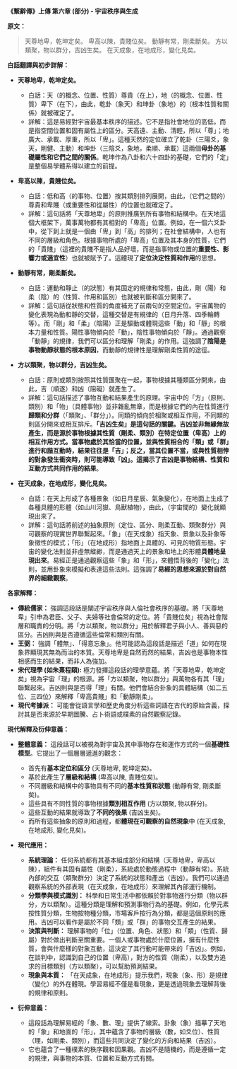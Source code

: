**《繫辭傳》上傳 第六章 (部分) - 宇宙秩序與生成**

**原文：**

> 天尊地卑，乾坤定矣。
> 卑高以陳，貴賤位矣。
> 動靜有常，剛柔斷矣。
> 方以類聚，物以群分，吉凶生矣。
> 在天成象，在地成形，變化見矣。

**白話翻譯與初步詳解：**

*   **天尊地卑，乾坤定矣。**
    *   白話：天（的概念、位置、性質）尊貴（在上），地（的概念、位置、性質）卑下（在下），由此，乾卦（象天）和坤卦（象地）的（根本性質和關係）就被確定了。
    *   詳解：這是易經對宇宙最基本秩序的描述。它不是指社會地位的高低，而是指空間位置和固有屬性上的區分。天高遠、主動、清輕，所以「尊」；地廣大、承載、厚重，所以「卑」。這種天然的定位確立了乾卦（三陽爻，象天，剛健、主動）和坤卦（三陰爻，象地，柔順、承載）這兩個**母卦的基礎屬性和它們之間的關係**。乾坤作為八卦和六十四卦的基礎，它們的「定」是整個易學體系得以建立的前提。

*   **卑高以陳，貴賤位矣。**
    *   白話：低和高（的事物、位置）按其類別排列展開，由此，（它們之間的）尊貴和卑賤（或重要性和從屬性）的位置也就確定了。
    *   詳解：這句話將「天尊地卑」的原則推廣到所有事物和結構中。在天地這個大框架下，萬事萬物都有其相對的「卑高」位置。例如，在一個六爻卦中，從下到上就是一個由「卑」到「高」的排列；在社會結構中，人也有不同的層級和角色。根據事物所處的「卑高」位置及其本身的性質，它們的「貴賤」（這裡的貴賤不是指人品好壞，而是指事物或位置的**重要性、影響力或適宜性**）也就被賦予了。這體現了**定位決定性質和作用**的思想。

*   **動靜有常，剛柔斷矣。**
    *   白話：運動和靜止（的狀態）有其固定的規律和常態，由此，剛（陽）和柔（陰）的（性質、作用和區別）也就被判斷和區分開來了。
    *   詳解：這句話從狀態和性質的角度補充了前兩句的空間定位。宇宙萬物的變化表現為動和靜的交替，這種交替是有規律的（日月升落、四季輪轉等）。而「剛」和「柔」（陰陽）正是驅動或體現這些「動」和「靜」的根本力量和性質。陽性事物傾向於「動」，陰性事物傾向於「靜」。通過觀察「動靜」的規律，我們可以區分和理解「剛柔」的作用。這強調了**陰陽是事物動靜狀態的根本原因**，而動靜的規律性是理解剛柔性質的途徑。

*   **方以類聚，物以群分，吉凶生矣。**
    *   白話：原則或類別按照其性質匯聚在一起，事物根據其種類區分開來，由此，吉（順遂）和凶（阻礙）就產生了。
    *   詳解：這句話描述了事物互動和結果產生的原理。宇宙中的「方」（原則、類別）和「物」（具體事物）並非雜亂無章，而是根據它們的內在性質進行**歸類和分群**（「類聚」、「群分」）。同類的傾向於相聚或相互作用，不同類的則區分開來或相互排斥。**「吉凶生矣」**是這句話的關鍵。吉凶並非無緣無故產生，而是源於事物根據其性質（剛柔、類別）在特定位置（卑高）上的相互作用方式。當事物處於其恰當的位置，並與性質相合的「類」或「群」進行和諧互動時，結果往往是「吉」；反之，當其位置不當，或與性質相悖的對象發生衝突時，則可能導致「凶」。這揭示了**吉凶是事物結構、性質和互動方式共同作用的結果**。

*   **在天成象，在地成形，變化見矣。**
    *   白話：在天上形成了各種景象（如日月星辰、氣象變化），在地面上生成了各種具體的形體（如山川河嶽、鳥獸植物），由此，（宇宙間的）變化就顯現出來了。
    *   詳解：這句話將前述的抽象原則（定位、區分、剛柔互動、類聚群分）與可觀察的現實世界聯繫起來。「象」（在天成象）指天象、景象以及卦象等象徵性的模式；「形」（在地成形）指地面上具體的、可見的物質形態。宇宙的變化法則並非虛無縰緲，而是通過天上的景象和地上的形體**具體地呈現出來**。易經正是通過觀察這些「象」和「形」，來體悟背後的「變化」法則，並用卦象來模擬和表達這些法則。這強調了**易經的思想來源於對自然界的細緻觀察**。

**各家解釋：**

*   **傳統儒家：** 強調這段話是闡述宇宙秩序與人倫社會秩序的基礎。將「天尊地卑」引申為君臣、父子、夫婦等社會倫常的定位。將「貴賤位矣」視為社會階層和職責的分明。將「方以類聚，物以群分」用於解釋君子與小人、善與惡的區分。吉凶則與是否遵循這些倫常和類別有關。
*   **王弼：** 強調「體無」、「得意忘象」。他可能認為這段話是描述「道」如何在現象界顯現其無為而治的本質。天尊地卑是自然而然的結果，吉凶也是事物本性相感而生的結果，而非人為強加。
*   **宋代理學 (如朱熹程頤):** 極力發揮這段話的理學意蘊。將「天尊地卑，乾坤定矣」視為宇宙「理」的根源。將「方以類聚，物以群分」與萬物各有其「理」聯繫起來。吉凶則與是否得「理」有關。他們會結合卦象的具體結構（如二五位、三四位）來解釋「卑高貴賤」和「動靜剛柔」。
*   **現代考據派：** 可能會從語言學和歷史角度分析這些詞語在古代的原始含義，探討其是否來源於早期圖騰、占卜術語或樸素的自然觀察記錄。

**現代解釋及衍伸意義：**

*   **整體意義：** 這段話可以被視為對宇宙及其中事物存在和運作方式的一個**基礎性模型**。它提出了一個層層遞進的觀念：
    *   首先有**基本定位和區分** (天尊地卑, 乾坤定矣)。
    *   基於此產生了**層級和結構** (卑高以陳, 貴賤位矣)。
    *   不同層級和結構中的事物具有不同的**基本性質和狀態** (動靜有常, 剛柔斷矣)。
    *   這些具有不同性質的事物根據**類別相互作用** (方以類聚, 物以群分)。
    *   這些互動的結果就導致了**不同的後果** (吉凶生矣)。
    *   而所有這些抽象的原則和過程，都**體現在可觀察的自然現象**中 (在天成象, 在地成形, 變化見矣)。

*   **現代應用：**
    *   **系統理論：** 任何系統都有其基本組成部分和結構（天尊地卑，卑高以陳），組件有其固有屬性（剛柔），系統處於動態過程中（動靜有常）。系統內部的交互（類聚群分）決定了系統的狀態和產出（吉凶）。我們可以通過觀察系統的外部表現（在天成象，在地成形）來理解其內部運行機制。
    *   **分類學與模式識別：** 科學和日常生活中都依賴於對事物進行分類（物以群分，方以類聚）。這種分類是理解和預測事物行為的基礎。例如，化學元素按性質分類，生物按物種分類，市場客戶按行為分類，都是這個原則的應用。吉凶可以看作是屬於不同「類」或「群」的事物交互產生的結果。
    *   **決策與判斷：** 理解事物的「位」（位置、角色、狀態）和「類」（性質、歸屬）對於做出判斷至關重要。一個人或事物處於什麼位置，擁有什麼性質，會與什麼樣的對象互動，這決定了其行動可能帶來的「吉凶」。例如，在談判中，認識到自己的位置（卑高），對方的性質（剛柔），以及雙方追求的目標類別（方以類聚），可以幫助預測結果。
    *   **現象與本質：** 「在天成象，在地成形」提示我們，現象（象、形）是規律（變化）的外在體現。學習易經不僅是看現象，更是透過現象去理解背後的規律和原則。

*   **衍伸意義：**
    *   這段話為理解易經的「象、數、理」提供了線索。卦象（象）描摹了天地的「象」和地面的「形」，其中蘊含了事物的層級（數，如爻位）、性質（理，如剛柔、類別），而這些共同決定了變化的方向和結果（吉凶）。
    *   它也蘊含了一種樸素的秩序觀和因果觀。吉凶不是隨機的，而是遵循一定的規律，與事物的本質、位置和互動方式有關。